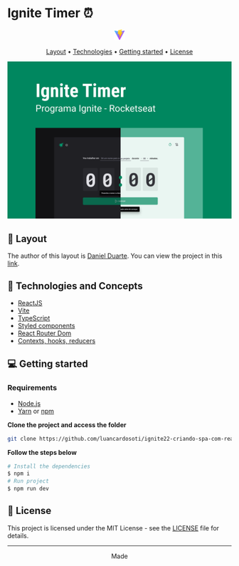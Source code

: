 # Ignite Timer ⏰

<p align="center">
  <a href="https://vitejs.dev"><img src=".github/vite.svg" alt="Vite" height="24"/></a>
</p>

<p align="center">
  <a href="#-layout">Layout</a> •
  <a href="#-technologies">Technologies</a> •
  <a href="#-getting-started">Getting started</a> •
  <a href="#-license">License</a>
</p>

<p align="center">
  <img alt="Coffee Delivery Layout Image" src=".github/image.png" />
</p>

## 🔖 Layout

The author of this layout is [Daniel Duarte](https://www.figma.com/@danielduarte). You can view the project in this [link](https://www.figma.com/community/file/1127351821076435124).

## 🚀 Technologies and Concepts

- [ReactJS](https://reactjs.org/)
- [Vite](https://vitejs.dev)
- [TypeScript](https://www.typescriptlang.org/)
- [Styled components](https://styled-components.com/)
- [React Router Dom](https://reactrouter.com/en/main)
- [Contexts, hooks, reducers](https://pt-br.reactjs.org/)

## 💻 Getting started

### Requirements

- [Node.js](https://nodejs.org/en/)
- [Yarn](https://classic.yarnpkg.com/) or [npm](https://www.npmjs.com/package/npm)

**Clone the project and access the folder**

```bash
git clone https://github.com/luancardosoti/ignite22-criando-spa-com-reactjs.git && cd ignite22-criando-spa-com-reactjs
```

**Follow the steps below**

```bash
# Install the dependencies
$ npm i
# Run project
$ npm run dev
```

## 📝 License

This project is licensed under the MIT License - see the [LICENSE](LICENSE) file for details.

---

<p align="center">
  Made
